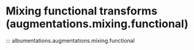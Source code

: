 # Mixing functional transforms (augmentations.mixing.functional)

::: albumentations.augmentations.mixing.functional
